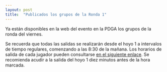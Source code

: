 ```yaml
---
layout: post
title:  "Publicados los grupos de la Ronda 1"
---
```


Ya están disponibles en la web del evento en la PDGA los grupos de la ronda del viernes.

<!-- más -->

Se recuerda que todas las salidas se realizarán desde el hoyo 1 a intervalos de tiempo regulares, comenzando a las 8:30 de la mañana. Los horarios de salida de cada jugador pueden consultarse [en el siguiente enlace](https://www.pdga.com/tour/event/55235). Se recomienda acudir a la salida del hoyo 1 diez minutos antes de la hora marcada.
